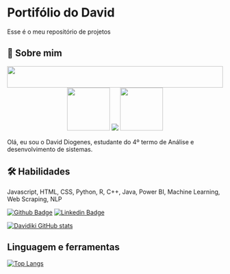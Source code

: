# Portifólio do David

Esse é o meu repositório de projetos


## 🚀 Sobre mim
 <img width="100%" height="50" src="etc/bar-nav.gif"/>
 
 <div align="center"> 
   <img src="https://media0.giphy.com/media/YTtqB2j5EN7IA/giphy.gif?cid=ecf05e47302cl31o18arm0b1ahqag65yuslbhx9ftk8qklf9&ep=v1_gifs_search&rid=giphy.gif&ct=g" width="100"> 
    <img src="https://readme-typing-svg.herokuapp.com/?lines=Hello+World!+✌🏻;Eu+sou+David+Diogenes...;+Seja+bem+vindo!&center=true&size=30">
    <img src="https://media1.giphy.com/media/4SY40ExbxfyOyD91VI/giphy.gif?cid=ecf05e47asunzh1lhm3u2hbfaw7ok027fx68j9n91uumhyg6&ep=v1_gifs_search&rid=giphy.gif&ct=g" width="100">
 </div>
 
 <a align="left" href="#"><img width="100%" height="1" src="etc/bar.gif" /></a>
Olá, eu sou o David Diogenes, estudante do 4º termo de Análise e desenvolvimento de sistemas.


## 🛠 Habilidades
Javascript, HTML, CSS, Python, R, C++, Java, Power BI, Machine Learning, Web Scraping, NLP




[![Github Badge](https://img.shields.io/badge/-Github-000?style=flat-square&logo=Github&logoColor=white&link=https://github.com/Davidiki/Davidiki)](https://github.com/Davidiki/Daviddiki)
[![Linkedin Badge](https://img.shields.io/badge/-LinkedIn-blue?style=flat-square&logo=Linkedin&logoColor=white&link=https://www.linkedin.com/in/david-diogenes-77bb3847/)]([https://www.linkedin.com/in/gilberto-junior-26659022/](https://www.linkedin.com/in/david-diogenes-77bb3847/))

[![Davidiki GitHub stats](https://github-readme-stats.vercel.app/api?username=Davidiki)](https://github.com/Davidiki/github-readme-stats)

## Linguagem e ferramentas
[![Top Langs](https://github-readme-stats.vercel.app/api/top-langs/?username=Davidiki&layout=compact)](https://github.com/Davidiki/github-readme-stats)
